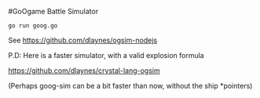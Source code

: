 #GoOgame Battle Simulator

````
go run goog.go
````

See
https://github.com/dlaynes/ogsim-nodejs


P.D:
Here is a faster simulator, with a valid explosion formula

https://github.com/dlaynes/crystal-lang-ogsim

(Perhaps goog-sim can be a bit faster than now, without the ship *pointers)
